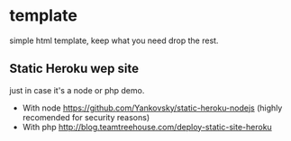 # template
  simple html template, keep what you need drop the rest.

## Static Heroku wep site
just in case it's a node or php demo.
* With node https://github.com/Yankovsky/static-heroku-nodejs (highly recomended for security reasons)
* With php http://blog.teamtreehouse.com/deploy-static-site-heroku 
